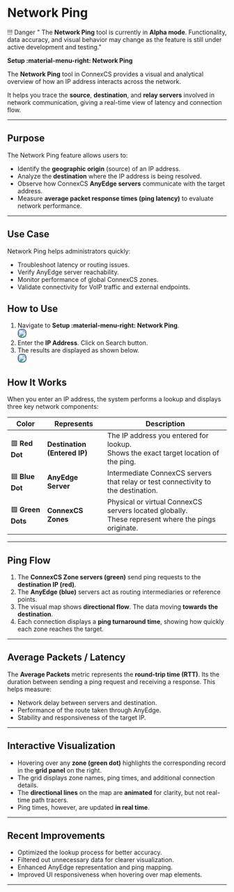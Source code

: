# Network Ping

!!! Danger  " The **Network Ping** tool is currently in **Alpha mode**. Functionality, data accuracy, and visual behavior may change as the feature is still under active development and testing."

**Setup :material-menu-right: Network Ping**

The **Network Ping** tool in ConnexCS provides a visual and analytical overview of how an IP address interacts across the network.

It helps you trace the **source**, **destination**, and **relay servers** involved in network communication, giving a real-time view of latency and connection flow.

---

## Purpose

The Network Ping feature allows users to:

* Identify the **geographic origin** (source) of an IP address.
* Analyze the **destination** where the IP address is being resolved.
* Observe how ConnexCS **AnyEdge servers** communicate with the target address.
* Measure **average packet response times (ping latency)** to evaluate network performance.

---

## Use Case

Network Ping helps administrators quickly:

* Troubleshoot latency or routing issues.
* Verify AnyEdge server reachability.
* Monitor performance of global ConnexCS zones.
* Validate connectivity for VoIP traffic and external endpoints.

## How to Use

1. Navigate to **Setup :material-menu-right: Network Ping**.<br><img src="/misc/img/nwping1.png" style="border: 2px solid #4472C4; border-radius: 8px;"></br>
2. Enter the **IP Address**. Click on Search button.
3. The results are displayed as shown below. <br><img src="/misc/img/nwping2.png" style="border: 2px solid #4472C4; border-radius: 8px;"></br>

## How It Works

When you enter an IP address, the system performs a lookup and displays three key network components:

|**Color**|**Represents**|**Description**|
|---------|--------------|---------------|
|🟥 **Red Dot**|**Destination (Entered IP)**| The IP address you entered for lookup.<br>Shows the exact target location of the ping.</br>|
|🟦 **Blue Dot**|**AnyEdge Server**| Intermediate ConnexCS servers that relay or test connectivity to the destination.|
|🟩 **Green Dots**| **ConnexCS Zones**| Physical or virtual ConnexCS servers located globally.<br>These represent where the pings originate.</br>|

---

## Ping Flow

1. The **ConnexCS Zone servers (green)** send ping requests to the **destination IP (red)**.
2. The **AnyEdge (blue)** servers act as routing intermediaries or reference points.
3. The visual map shows **directional flow**. The data moving **towards the destination**.
4. Each connection displays a **ping turnaround time**, showing how quickly each zone reaches the target.

---

## Average Packets / Latency

The **Average Packets** metric represents the **round-trip time (RTT)**. Its the duration between sending a ping request and receiving a response.
This helps measure:

* Network delay between servers and destination.
* Performance of the route taken through AnyEdge.
* Stability and responsiveness of the target IP.

---

## **Interactive Visualization**

* Hovering over any **zone (green dot)** highlights the corresponding record in the **grid panel** on the right.
* The grid displays zone names, ping times, and additional connection details.
* The **directional lines** on the map are **animated** for clarity, but not real-time path tracers.
* Ping times, however, are updated **in real time**.

---

## Recent Improvements

* Optimized the lookup process for better accuracy.
* Filtered out unnecessary data for clearer visualization.
* Enhanced AnyEdge representation and ping mapping.
* Improved UI responsiveness when hovering over map elements.

---
